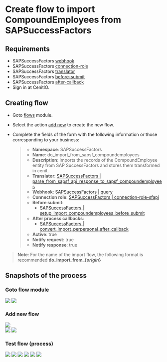 # Create flow to import CompoundEmployees from SAPSuccessFactors

## Requirements

* SAPSuccessFactors [webhook](webhooks/SAPSuccessFactors-query.md)
* SAPSuccessFactors [connection-role](connection-roles/SAPSuccessFactors-connection_sfapi.md)
* SAPSuccessFactors [translator](translators/parse_from_sapsf_api_response_to_sapsf_compoundemployees.md)
* SAPSuccessFactors [before-submit](algorithms/sapsf-setup_import_compoundemployees_before_submit.md)
* SAPSuccessFactors [after-callback](algorithms/sapsf-convert_import_perpersonal_after_callback.md)
* Sign in at CenitIO.[<i class="fa fa-external-link" aria-hidden="true"></i>](https://cenit.io/users/sign_in)

## Creating flow

* Goto [flows](https://cenit.io/flow) module.
* Select the action [add new](https://cenit.io/flow/new) to create the new flow.
* Complete the fields of the form with the following information or those corresponding to your business:

    >- **Namespace**: SAPSuccessFactors
    >- **Name**: do_import_from_sapsf_compoundemployees
    >- **Description**: Imports the records of the CompoundEmployee entity from SAP SuccessFactors and stores them transformed in cenit.
    >- **Translator**: [SAPSuccessFactors | parse_from_sapsf_api_response_to_sapsf_compoundemployees](translators/parse_from_sapsf_api_response_to_sapsf_compoundemployees.md)
    >- **Webhook**: [SAPSuccessFactors | query](webhooks/SAPSuccessFactors-query.md)
    >- **Connection role**: [SAPSuccessFactors | connection-role-sfapi](connection-roles/SAPSuccessFactors-connection_sfapi.md)
    >- **Before submit**: 
    >   - [SAPSuccessFactors | setup_import_compoundemployees_before_submit](algorithms/sapsf-setup_import_compoundemployees_before_submit.md)
    >- **After process callbacks**: 
    >   - [SAPSuccessFactors | convert_import_perpersonal_after_callback](algorithms/sapsf-convert_import_perpersonal_after_callback.md)
    >- **Active**: true
    >- **Notify request**: true
    >- **Notify response**: true

> **Note**: For the name of the import flow, the following format is recommended **do_import_from\_\{*origin*\}**

## Snapshots of the process

### Goto flow module

   ![](../assets/snapshots/sap-sf-flow/snapshots-001.png)
   ![](../assets/snapshots/sap-sf-flow/snapshots-002.png)
    
### Add new flow

   ![](../assets/snapshots/sap-sf-flow/snapshots-214.png)       
   ![](../assets/snapshots/sap-sf-flow/snapshots-215.png)
   ![](../assets/snapshots/sap-sf-flow/snapshots-216.png)
   
### Test flow (process)

   ![](../assets/snapshots/sap-sf-flow/snapshots-217.png)
   ![](../assets/snapshots/sap-sf-flow/snapshots-218.png)
   ![](../assets/snapshots/sap-sf-flow/snapshots-219.png)
   ![](../assets/snapshots/sap-sf-flow/snapshots-220.png)
   ![](../assets/snapshots/sap-sf-flow/snapshots-221.png)
   ![](../assets/snapshots/sap-sf-flow/snapshots-222.png)
